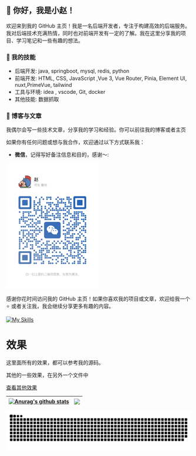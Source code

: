 ## 👋 你好，我是小赵！
欢迎来到我的 GitHub 主页！我是一名后端开发者，专注于构建高效的后端服务。我对后端技术充满热情，同时也对前端开发有一定的了解。我在这里分享我的项目、学习笔记和一些有趣的想法。
### 🚀 我的技能

- 后端开发:  java, springboot, mysql, redis, python
- 前端开发:  HTML, CSS, JavaScript ,Vue 3, Vue Router, Pinia, Element UI, nuxt,PrimeVue, tailwind
- 工具与环境: idea , vscode, Git, docker
- 其他技能: 数据抓取


### 📝 博客与文章

我偶尔会写一些技术文章，分享我的学习和经验。你可以前往我的博客或者主页

如果你有任何问题或想与我合作，欢迎通过以下方式联系我：

- **微信**，记得写好备注信息和目的，感谢～:

<picture style="display: block; margin: 0 auto;">
  <source srcset="static/img/wx.jpg" type="image/jpg">
  <img src="static/img/wx.jpg" alt="Demo" width="800" style="max-width: 50%;">
</picture>


感谢你花时间访问我的 GitHub 主页！如果你喜欢我的项目或文章，欢迎给我一个 ⭐️ 或者关注我，我会继续分享更多有趣的内容。

 [![My Skills](https://skillicons.dev/icons?i=git,nginx,cloudflare,postman,vscode,linux,windows,vue,vite,nuxt,twitter,redis,py,pycharm,pnpm,pinia,docker,idea,maven,mysql,md,jquery,kafka,java,js,html,hibernate,eclipse,github,css,vim)](https://skillicons.dev)



# 效果
这里面所有的效果，都可以参考我的源码。

其他的一些效果，在另外一个文件中 

[查看其他效果](./其他一些好看的效果.md)

| <a href="https://github.com/anuraghazra/github-readme-stats"><img align="center" src="https://github-readme-stats.vercel.app/api?username=haers&show_icons=true&include_all_commits=true&count_private=true&theme=buefy&hide_border=true&role=OWNER,ORGANIZATION_MEMBER,COLLABORATOR" alt="Anurag's github stats" /></a> | <a href="https://github.com/anuraghazra/github-readme-stats"><img align="center" src="https://github-readme-stats.vercel.app/api/top-langs/?username=anuraghazra&layout=compact&theme=buefy&hide_border=true" /></a> |
| ------------- | ------------- |




  <!-- snake contribution -->
   <picture>
    <source media="(prefers-color-scheme: dark)" srcset="github-contribution-snake/github-contribution-grid-snake-dark.svg" />
    <source media="(prefers-color-scheme: light)" srcset="github-contribution-snake/github-contribution-grid-snake.svg" />
    <img alt="github-snake" src="github-contribution-snake/github-contribution-grid-snake-dark.svg" />
  </picture>
